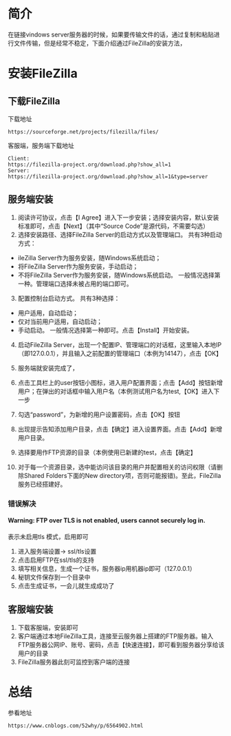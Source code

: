 # 简介
在链接vindows server服务器的时候，如果要传输文件的话，通过复制和粘贴进行文件传输，但是经常不稳定，下面介绍通过FileZilla的安装方法，



# 安装FileZilla
## 下载FileZilla
下载地址
```
https://sourceforge.net/projects/filezilla/files/
```
客服端，服务端下载地址
```
Client:
https://filezilla-project.org/download.php?show_all=1
Server: 
https://filezilla-project.org/download.php?show_all=1&type=server
```

## 服务端安装
1. 阅读许可协议，点击【I Agree】进入下一步安装；选择安装内容，默认安装标准即可，点击【Next】（其中“Source Code”是源代码，不需要勾选）
2. 选择安装路径、选择FileZilla Server的启动方式以及管理端口。
共有3种启动方式：
- ileZilla Server作为服务安装，随Windows系统启动；
- 将FileZilla Server作为服务安装，手动启动；
- 不将FileZilla Server作为服务安装，随Windows系统启动。
一般情况选择第一种。管理端口选择未被占用的端口即可。
3. 配置控制台启动方式。
共有3种选择：
- 用户适用，自动启动；
- 仅对当前用户适用，自动启动；
- 手动启动。
一般情况选择第一种即可。点击【Install】开始安装。

4. 启动FileZilla Server，出现一个配置IP、管理端口的对话框，这里输入本地IP（即127.0.0.1），并且输入之前配置的管理端口（本例为14147），点击【OK】

5. 服务端就安装完成了，

6. 点击工具栏上的user按钮小图标，进入用户配置界面；点击【Add】按钮新增用户；在弹出的对话框中输入用户名（本例测试用户名为test,【OK】进入下一步
7. 勾选“password”，为新增的用户设置密码，点击【OK】按钮
8. 出现提示告知添加用户目录，点击【确定】进入设置界面。点击【Add】新增用户目录。
9. 选择要用作FTP资源的目录（本例使用已新建的test，点击【确定】
10. 对于每一个资源目录，选中能访问该目录的用户并配置相关的访问权限（请删除Shared Folders下面的New directory项，否则可能报错)。至此，FileZilla服务已经搭建好。

### 错误解决
#### Warning: FTP over TLS is not enabled, users cannot securely log in.
表示未启用tls 模式，启用即可
1. 进入服务端设置-> ssl/tls设置
2. 点击启用FTP在ssl/tls的支持
3. 填写相关信息，生成一个证书，服务器ip用机器ip即可（127.0.0.1）
4. 秘钥文件保存到一个目录中
5. 点击生成证书，一会儿就生成成功了


## 客服端安装
1. 下载客服端，安装即可
2. 客户端通过本地FileZilla工具，连接至云服务器上搭建的FTP服务器。输入FTP服务器公网IP、账号、密码，点击【快速连接】，即可看到服务器分享给该用户的目录
3. FileZilla服务器此刻可监控到客户端的连接


# 总结
参看地址
```
https://www.cnblogs.com/52why/p/6564902.html
```